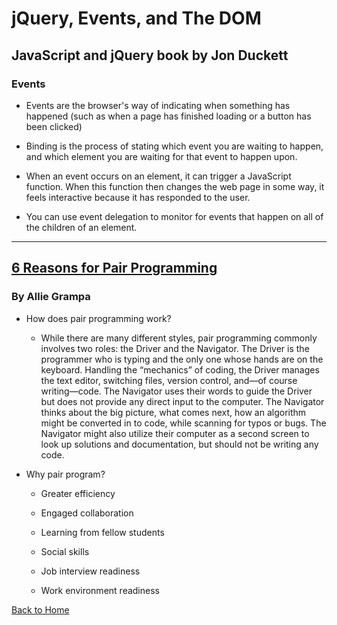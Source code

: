 # jQuery, Events, and The DOM

## JavaScript and jQuery book by Jon Duckett

### Events

- Events are the browser's way of indicating when something has happened (such as when a page has finished loading or a button has been clicked)

- Binding is the process of stating which event you are waiting to happen, and which element you are waiting for that event to happen upon.

- When an event occurs on an element, it can trigger a JavaScript function. When this function then changes the web page in some way, it feels interactive because it has responded to the user.

- You can use event delegation to monitor for events that happen on all of the children of an element.

---

## [6 Reasons for Pair Programming](https://www.codefellows.org/blog/6-reasons-for-pair-programming/)

### By Allie Grampa

- How does pair programming work?

  - While there are many different styles, pair programming commonly involves two roles: the Driver and the Navigator. The Driver is the programmer who is typing and the only one whose hands are on the keyboard. Handling the “mechanics” of coding, the Driver manages the text editor, switching files, version control, and—of course writing—code. The Navigator uses their words to guide the Driver but does not provide any direct input to the computer. The Navigator thinks about the big picture, what comes next, how an algorithm might be converted in to code, while scanning for typos or bugs. The Navigator might also utilize their computer as a second screen to look up solutions and documentation, but should not be writing any code.

- Why pair program?

  - Greater efficiency

  - Engaged collaboration

  - Learning from fellow students

  - Social skills

  - Job interview readiness

  - Work environment readiness



[Back to Home](https://pdariuslee.github.io/reading-notes/)
